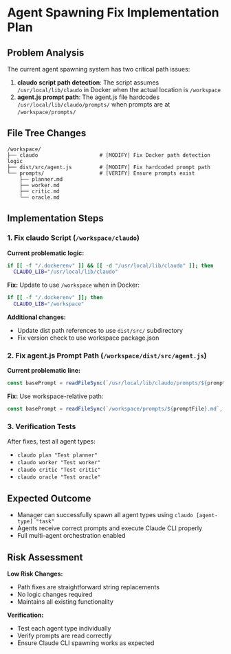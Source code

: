 # Agent Spawning Fix Implementation Plan

## Problem Analysis

The current agent spawning system has two critical path issues:

1. **claudo script path detection**: The script assumes `/usr/local/lib/claudo` in Docker when the actual location is `/workspace`
2. **agent.js prompt path**: The agent.js file hardcodes `/usr/local/lib/claudo/prompts/` when prompts are at `/workspace/prompts/`

## File Tree Changes

```
/workspace/
├── claudo                    # [MODIFY] Fix Docker path detection logic
├── dist/src/agent.js         # [MODIFY] Fix hardcoded prompt path
└── prompts/                  # [VERIFY] Ensure prompts exist
    ├── planner.md
    ├── worker.md
    ├── critic.md
    └── oracle.md
```

## Implementation Steps

### 1. Fix claudo Script (`/workspace/claudo`)

**Current problematic logic:**
```bash
if [[ -f "/.dockerenv" ]] && [[ -d "/usr/local/lib/claudo" ]]; then
  CLAUDO_LIB="/usr/local/lib/claudo"
```

**Fix:** Update to use `/workspace` when in Docker:
```bash
if [[ -f "/.dockerenv" ]]; then
  CLAUDO_LIB="/workspace"
```

**Additional changes:**
- Update dist path references to use `dist/src/` subdirectory
- Fix version check to use workspace package.json

### 2. Fix agent.js Prompt Path (`/workspace/dist/src/agent.js`)

**Current problematic line:**
```javascript
const basePrompt = readFileSync(`/usr/local/lib/claudo/prompts/${promptFile}.md`, 'utf8');
```

**Fix:** Use workspace-relative path:
```javascript
const basePrompt = readFileSync(`/workspace/prompts/${promptFile}.md`, 'utf8');
```

### 3. Verification Tests

After fixes, test all agent types:
- `claudo plan "Test planner"`
- `claudo worker "Test worker"`  
- `claudo critic "Test critic"`
- `claudo oracle "Test oracle"`

## Expected Outcome

- Manager can successfully spawn all agent types using `claudo [agent-type] "task"`
- Agents receive correct prompts and execute Claude CLI properly
- Full multi-agent orchestration enabled

## Risk Assessment

**Low Risk Changes:**
- Path fixes are straightforward string replacements
- No logic changes required
- Maintains all existing functionality

**Verification:**
- Test each agent type individually
- Verify prompts are read correctly
- Ensure Claude CLI spawning works as expected